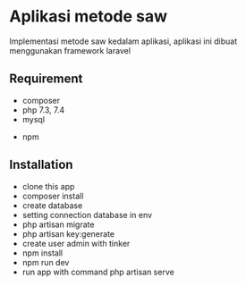 # Aplikasi metode saw

Implementasi metode saw kedalam aplikasi, aplikasi ini dibuat menggunakan framework laravel

## Requirement

-   composer
-   php 7.3, 7.4
-   mysql

*   npm

## Installation

-   clone this app
-   composer install
-   create database
-   setting connection database in env
-   php artisan migrate
-   php artisan key:generate
-   create user admin with tinker
-   npm install
-   npm run dev
-   run app with command php artisan serve
